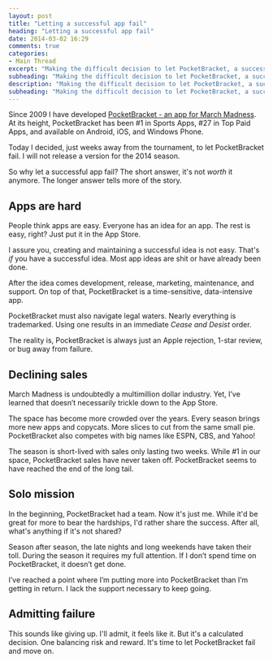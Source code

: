 ```yaml
---
layout: post
title: "Letting a successful app fail"
heading: "Letting a successful app fail"
date: 2014-03-02 16:29
comments: true
categories:
- Main Thread
excerpt: "Making the difficult decision to let PocketBracket, a successful app, fail."
subheading: "Making the difficult decision to let PocketBracket, a successful app, fail."
description: "Making the difficult decision to let PocketBracket, a successful app, fail."
subheading: "Making the difficult decision to let PocketBracket, a successful app, fail."
---
```

Since 2009 I have developed [PocketBracket - an app for March Madness](http://www.pocketbracket.com "PocketBracket"). At its height, PocketBracket has been #1 in Sports Apps, #27 in Top Paid Apps, and available on Android, iOS, and Windows Phone.

Today I decided, just weeks away from the tournament, to let PocketBracket fail. I will not release a version for the 2014 season.

So why let a successful app fail? The short answer, it's not *worth* it anymore. The longer answer tells more of the story.

## Apps are hard
People think apps are easy. Everyone has an idea for an app. The rest is easy, right? Just put it in the App Store.

I assure you, creating and maintaining a successful idea is not easy. That's *if* you have a successful idea. Most app ideas are shit or have already been done.

After the idea comes development, release, marketing, maintenance, and support. On top of that, PocketBracket is a time-sensitive, data-intensive app.

PocketBracket must also navigate legal waters. Nearly everything is trademarked. Using one results in an immediate *Cease and Desist* order.

The reality is, PocketBracket is always just an Apple rejection, 1-star review, or bug away from failure.

## Declining sales
March Madness is undoubtedly a multimillion dollar industry. Yet, I’ve learned that doesn’t necessarily trickle down to the App Store.

The space has become more crowded over the years. Every season brings more new apps and copycats. More slices to cut from the same small pie. PocketBracket also competes with big names like ESPN, CBS, and Yahoo!

The season is short-lived with sales only lasting two weeks. While #1 in our space, PocketBracket sales have never taken off. PocketBracket seems to have reached the end of the long tail.

## Solo mission
In the beginning, PocketBracket had a team. Now it's just me. While it'd be great for more to bear the hardships, I'd rather share the success. After all, what's anything if it's not shared?

Season after season, the late nights and long weekends have taken their toll. During the season it requires my full attention. If I don’t spend time on PocketBracket, it doesn’t get done.

I’ve reached a point where I’m putting more into PocketBracket than I’m getting in return. I lack the support necessary to keep going.

## Admitting failure
This sounds like giving up. I'll admit, it feels like it. But it's a calculated decision. One balancing risk and reward. It's time to let PocketBracket fail and move on.
